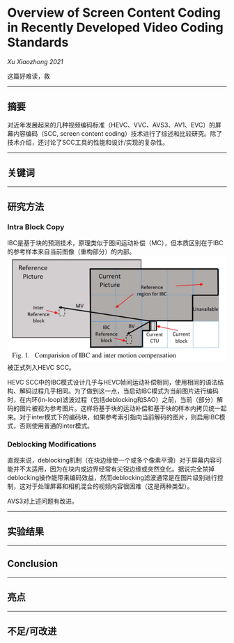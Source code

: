 # Overview of Screen Content Coding in Recently Developed Video Coding Standards

*Xu Xiaozhong 2021*  

这篇好难读，救


---
## 摘要
对近年发展起来的几种视频编码标准（HEVC、VVC、AVS3、AV1、EVC）的屏幕内容编码（SCC, screen content coding）技术进行了综述和比较研究。除了技术介绍，还讨论了SCC工具的性能和设计/实现的复杂性。

---
## 关键词

---
## 研究方法
### Intra Block Copy
IBC是基于块的预测技术，原理类似于图间运动补偿（MC），但本质区别在于IBC的参考样本来自当前图像（重构部分）的内部。
![Fig. 1](../pics/Xu2022-Fig1-Comparision%20of%20IBC%20and%20inter%20motion%20compensation2.png)  
被正式列入HEVC SCC。

HEVC SCC中的IBC模式设计几乎与HEVC帧间运动补偿相同，使用相同的语法结构、解码过程几乎相同。为了做到这一点，当启动IBC模式为当前图片进行编码时，在内环(in-loop)滤波过程（包括deblocking和SAO）之前，当前（部分）解码的图片被视为参考图片。这样将基于块的运动补偿和基于块的样本内拷贝统一起来。对于inter模式下的编码块，如果参考索引指向当前解码的图片，则启用IBC模式，否则使用普通的inter模式。

### Deblocking Modifications  
直观来说，deblocking机制（在块边缘使一个或多个像素平滑）对于屏幕内容可能并不太适用，因为在块内或边界经常有尖锐边缘或突然变化。据说完全禁掉deblocking操作能带来编码效益，然而deblocking滤波通常是在图片级别进行控制，这对于处理屏幕和相机混合的视频内容很困难（这是两种类型）。   

AVS3对上述问题有改进。  


---
## 实验结果

---
## Conclusion

---
## 亮点

---
## 不足/可改进
